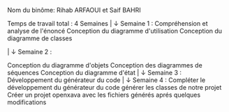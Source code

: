 Nom du binôme: Rihab ARFAOUI et Saif BAHRI

Temps de travail total : 4 Semaines 
|
↓
Semaine 1 : 
Compréhension et analyse de l'énoncé
Conception du diagramme d'utilisation 
Conception du diagramme de classes

|
↓
Semaine 2 : 

Conception du diagramme d'objets 
Conception des diagrammes de séquences
Conception du diagramme d'état 
|
↓
Semaine 3 : 
Développement du générateur du code 
|
↓
Semaine 4 : 
Compléter le développement du générateur du code 
générer les classes de notre projet 
Créer un projet openxava avec les fichiers générés aprés quelques modifications 

